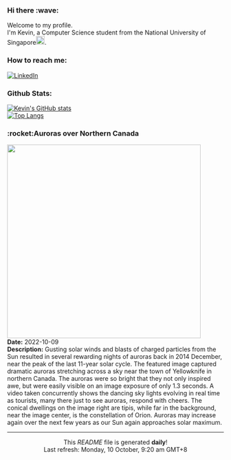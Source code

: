 <h3>Hi there :wave:</h3>

Welcome to my profile.   
I'm Kevin, a Computer Science student from the National University of Singapore<img src="https://img.icons8.com/color/96/000000/singapore-circular.png" width="20px"/>.</p>

<h3>How to reach me: </h3>
<a href="https://www.linkedin.com/in/kevin-foong/"><img alt="LinkedIn" src="https://img.shields.io/badge/linkedin-%230077B5.svg?&style=for-the-badge&logo=linkedin&logoColor=white" /></a> 

<h3>Github Stats: </h3> 

[![Kevin's GitHub stats](https://github-readme-stats.vercel.app/api?username=kevin9foong&theme=tokyonight)](https://github.com/anuraghazra/github-readme-stats) <br/>
[![Top Langs](https://github-readme-stats.vercel.app/api/top-langs/?username=kevin9foong&layout=compact&theme=tokyonight)](https://github.com/anuraghazra/github-readme-stats)

<h3>:rocket:Auroras over Northern Canada</h3> 
<img width="450" src="https:&#x2F;&#x2F;apod.nasa.gov&#x2F;apod&#x2F;image&#x2F;2210&#x2F;aurora_kwon_1500.jpg" /><br/>
<b>Date:</b> 2022-10-09<br/>
<b>Description:</b> Gusting solar winds and blasts of charged particles from the Sun resulted in several rewarding nights of auroras back in 2014 December, near the peak of the last 11-year solar cycle.  The featured image captured dramatic auroras stretching across a sky near the town of Yellowknife in northern Canada.  The auroras were so bright that they not only inspired awe, but were easily visible on an image exposure of only 1.3 seconds. A video taken concurrently shows the dancing sky lights evolving in real time as tourists, many there just to see auroras, respond with cheers. The conical dwellings on the image right are tipis, while far in the background, near the image center, is the constellation of Orion.  Auroras may increase again over the next few years as our Sun again approaches solar maximum.<br/>

------------
<p align="center">This <i>README</i> file is generated <b>daily</b>!</br>
Last refresh: Monday, 10 October, 9:20 am GMT+8<br />